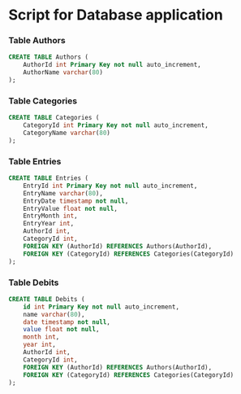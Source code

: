 # Script for Database application

### Table Authors

```sql
CREATE TABLE Authors (
	AuthorId int Primary Key not null auto_increment, 
	AuthorName varchar(80)
);
```

### Table Categories
```sql
CREATE TABLE Categories (
	CategoryId int Primary Key not null auto_increment,
	CategoryName varchar(80)
);
```

### Table Entries
```sql
CREATE TABLE Entries (
	EntryId int Primary Key not null auto_increment,
	EntryName varchar(80),
	EntryDate timestamp not null,
	EntryValue float not null,
	EntryMonth int,
	EntryYear int,
	AuthorId int,
	CategoryId int,
	FOREIGN KEY (AuthorId) REFERENCES Authors(AuthorId),
	FOREIGN KEY (CategoryId) REFERENCES Categories(CategoryId)
);
```

### Table Debits
```sql
CREATE TABLE Debits (
	id int Primary Key not null auto_increment,
	name varchar(80),
	date timestamp not null,
	value float not null,
	month int,
	year int,
	AuthorId int,
	CategoryId int,
	FOREIGN KEY (AuthorId) REFERENCES Authors(AuthorId),
	FOREIGN KEY (CategoryId) REFERENCES Categories(CategoryId)
);
```